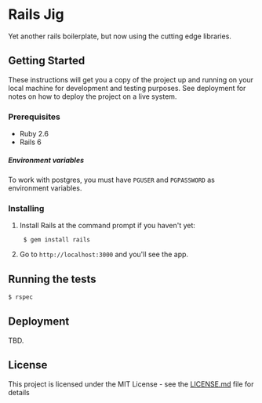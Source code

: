# Rails Jig

Yet another rails boilerplate, but now using the cutting edge libraries.

## Getting Started

These instructions will get you a copy of the project up and running on your local machine for development and testing purposes. See deployment for notes on how to deploy the project on a live system.

### Prerequisites

- Ruby 2.6
- Rails 6

##### Environment variables

To work with postgres, you must have `PGUSER` and `PGPASSWORD` as environment
variables.

### Installing

1. Install Rails at the command prompt if you haven't yet:

        $ gem install rails

2. Go to `http://localhost:3000` and you'll see the app.

## Running the tests

```sh
$ rspec
```

## Deployment

TBD.

## License

This project is licensed under the MIT License - see the [LICENSE.md](LICENSE.md) file for details
